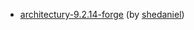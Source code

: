   * [architectury-9.2.14-forge](https://www.curseforge.com/minecraft/mc-mods/architectury-api) (by [shedaniel](https://www.curseforge.com/members/shedaniel/projects))
